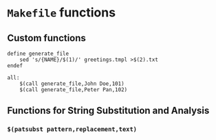 # `Makefile` functions

## Custom functions

~~~~
define generate_file
    sed 's/{NAME}/$(1)/' greetings.tmpl >$(2).txt
endef

all:
    $(call generate_file,John Doe,101)
    $(call generate_file,Peter Pan,102)
~~~~

## Functions for String Substitution and Analysis

### `$(patsubst pattern,replacement,text)`


